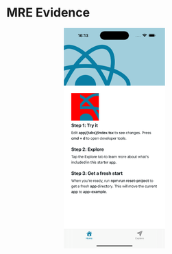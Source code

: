 # MRE Evidence

<p align="center">
  <img alt="MRE evidence" height="512" src="./.gitresources/images/img.png">
</p>